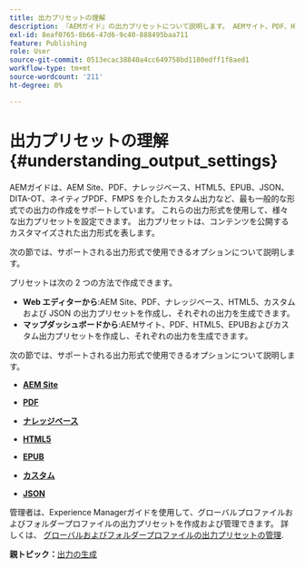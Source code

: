 ```yaml
---
title: 出力プリセットの理解
description: 『AEMガイド』の出力プリセットについて説明します。 AEMサイト、PDF、HTML5、EPUB、カスタム、JSON 形式用の出力プリセットを Web エディターとマップダッシュボードから作成します。
exl-id: 8eaf0765-8b66-47d6-9c40-888495baa711
feature: Publishing
role: User
source-git-commit: 0513ecac38840a4cc649758bd1180edff1f8aed1
workflow-type: tm+mt
source-wordcount: '211'
ht-degree: 0%

---
```


# 出力プリセットの理解 {#understanding_output_settings}

AEMガイドは、AEM Site、PDF、ナレッジベース、HTML5、EPUB、JSON、DITA-OT、ネイティブPDF、FMPS を介したカスタム出力など、最も一般的な形式での出力の作成をサポートしています。 これらの出力形式を使用して、様々な出力プリセットを設定できます。 出力プリセットは、コンテンツを公開するカスタマイズされた出力形式を表します。

次の節では、サポートされる出力形式で使用できるオプションについて説明します。

プリセットは次の 2 つの方法で作成できます。

- **Web エディターから**:AEM Site、PDF、ナレッジベース、HTML5、カスタムおよび JSON の出力プリセットを作成し、それぞれの出力を生成できます。
- **マップダッシュボードから**:AEMサイト、PDF、HTML5、EPUBおよびカスタム出力プリセットを作成し、それぞれの出力を生成できます。

次の節では、サポートされる出力形式で使用できるオプションについて説明します。

- **[AEM Site](generate-output-aem-site.md)**

- **[PDF](generate-output-pdf.md)**

- **[ナレッジベース](generate-output-knowledge-base.md)**

- **[HTML5](generate-output-html5.md)**

- **[EPUB](generate-output-epub.md)**

- **[カスタム](generate-output-custom.md)**

- **[JSON](generate-output-json.md)**

管理者は、Experience Managerガイドを使用して、グローバルプロファイルおよびフォルダープロファイルの出力プリセットを作成および管理できます。 詳しくは、 [グローバルおよびフォルダープロファイルの出力プリセットの管理](./web-editor-manage-output-presets.md).

**親トピック：**[&#x200B;出力の生成](generate-output.md)
